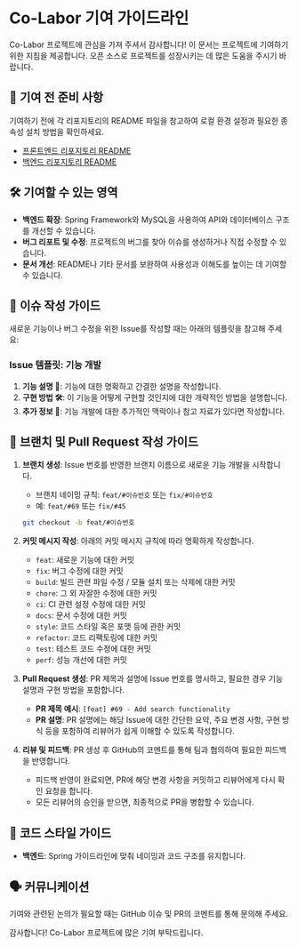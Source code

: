 # Co-Labor 기여 가이드라인

Co-Labor 프로젝트에 관심을 가져 주셔서 감사합니다! 이 문서는 프로젝트에 기여하기 위한 지침을 제공합니다. 오픈 소스로 프로젝트를 성장시키는 데 많은 도움을 주시기 바랍니다.

## 📌 기여 전 준비 사항

기여하기 전에 각 리포지토리의 README 파일을 참고하여 로컬 환경 설정과 필요한 종속성 설치 방법을 확인하세요.

- [프론트엔드 리포지토리 README](https://github.com/Co-Labor-Project/Co-Labor-FE/blob/develop/README.md)
- [백엔드 리포지토리 README](https://github.com/Co-Labor-Project/Co-Labor-BE/blob/develop/README.md)

   
## 🛠️ 기여할 수 있는 영역

- **백엔드 확장**: Spring Framework와 MySQL을 사용하여 API와 데이터베이스 구조를 개선할 수 있습니다.
- **버그 리포트 및 수정**: 프로젝트의 버그를 찾아 이슈를 생성하거나 직접 수정할 수 있습니다.
- **문서 개선**: README나 기타 문서를 보완하여 사용성과 이해도를 높이는 데 기여할 수 있습니다.

## 📝 이슈 작성 가이드

새로운 기능이나 버그 수정을 위한 Issue를 작성할 때는 아래의 템플릿을 참고해 주세요:

### Issue 템플릿: 기능 개발

1. **기능 설명 📘**: 기능에 대한 명확하고 간결한 설명을 작성합니다.
2. **구현 방법 🛠**: 이 기능을 어떻게 구현할 것인지에 대한 개략적인 방법을 설명합니다.
3. **추가 정보 📎**: 기능 개발에 대한 추가적인 맥락이나 참고 자료가 있다면 작성합니다.

## 🚀 브랜치 및 Pull Request 작성 가이드

1. **브랜치 생성**: Issue 번호를 반영한 브랜치 이름으로 새로운 기능 개발을 시작합니다.
   - 브랜치 네이밍 규칙: `feat/#이슈번호` 또는 `fix/#이슈번호`
   - 예: `feat/#69` 또는 `fix/#45`

   ```bash
   git checkout -b feat/#이슈번호
2. **커밋 메시지 작성**: 아래의 커밋 메시지 규칙에 따라 명확하게 작성합니다.

   - `feat`: 새로운 기능에 대한 커밋
   - `fix`: 버그 수정에 대한 커밋
   - `build`: 빌드 관련 파일 수정 / 모듈 설치 또는 삭제에 대한 커밋
   - `chore`: 그 외 자잘한 수정에 대한 커밋
   - `ci`: CI 관련 설정 수정에 대한 커밋
   - `docs`: 문서 수정에 대한 커밋
   - `style`: 코드 스타일 혹은 포맷 등에 관한 커밋
   - `refactor`: 코드 리팩토링에 대한 커밋
   - `test`: 테스트 코드 수정에 대한 커밋
   - `perf`: 성능 개선에 대한 커밋

3. **Pull Request 생성**: PR 제목과 설명에 Issue 번호를 명시하고, 필요한 경우 기능 설명과 구현 방법을 포함합니다.

   - **PR 제목 예시**: `[feat] #69 - Add search functionality`
   - **PR 설명**: PR 설명에는 해당 Issue에 대한 간단한 요약, 주요 변경 사항, 구현 방식 등을 포함하여 리뷰어가 쉽게 이해할 수 있도록 작성합니다.

4. **리뷰 및 피드백**: PR 생성 후 GitHub의 코멘트를 통해 팀과 협의하여 필요한 피드백을 반영합니다.

   - 피드백 반영이 완료되면, PR에 해당 변경 사항을 커밋하고 리뷰어에게 다시 확인 요청을 합니다.
   - 모든 리뷰어의 승인을 받으면, 최종적으로 PR을 병합할 수 있습니다.

## 📘 코드 스타일 가이드

- **백엔드**: Spring 가이드라인에 맞춰 네이밍과 코드 구조를 유지합니다.

## 🗣️ 커뮤니케이션

기여와 관련된 논의가 필요할 때는 GitHub 이슈 및 PR의 코멘트를 통해 문의해 주세요. 

감사합니다! Co-Labor 프로젝트에 많은 기여 부탁드립니다.


